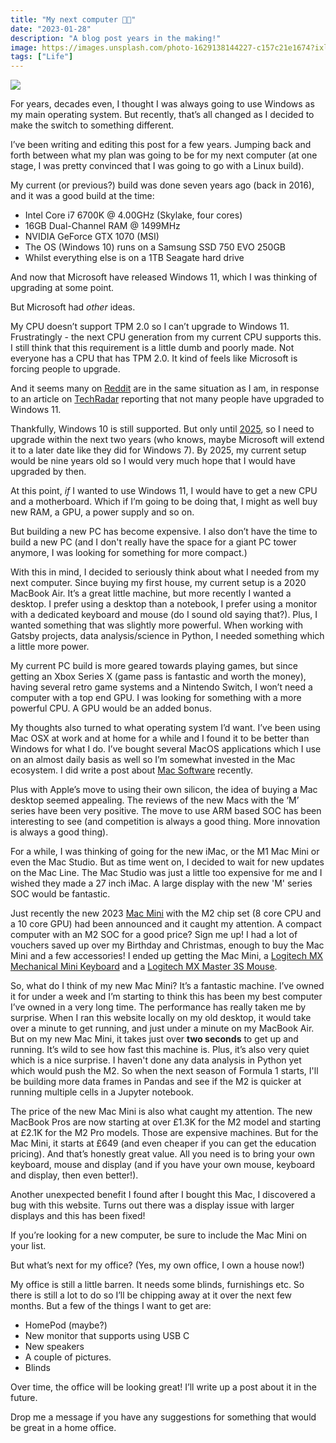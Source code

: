 ```yaml
---
title: "My next computer 👨‍💻"
date: "2023-01-28"
description: "A blog post years in the making!"
image: https://images.unsplash.com/photo-1629138144227-c157c21e1674?ixlib=rb-4.0.3&q=80&fm=jpg&crop=entropy&cs=tinysrgb&w=7200
tags: ["Life"]
---
```


![](https://images.unsplash.com/photo-1629138144227-c157c21e1674?ixlib=rb-4.0.3&q=80&fm=jpg&crop=entropy&cs=tinysrgb&w=7200)

For years, decades even, I thought I was always going to use Windows as my main operating system. But recently, that’s all changed as I decided to make the switch to something different.

I’ve been writing and editing this post for a few years. Jumping back and forth between what my plan was going to be for my next computer (at one stage, I was pretty convinced that I was going to go with a Linux build).

My current (or previous?) build was done seven years ago (back in 2016), and it was a good build at the time:

- Intel Core i7 6700K @ 4.00GHz (Skylake, four cores)
- 16GB Dual-Channel RAM @ 1499MHz
- NVIDIA GeForce GTX 1070 (MSI)
- The OS (Windows 10) runs on a Samsung SSD 750 EVO 250GB
- Whilst everything else is on a 1TB Seagate hard drive

And now that Microsoft have released Windows 11, which I was thinking of upgrading at some point.

But Microsoft had *other* ideas.

My CPU doesn’t support TPM 2.0 so I can’t upgrade to Windows 11. Frustratingly - the next CPU generation from my current CPU supports this. I still think that this requirement is a little dumb and poorly made. Not everyone has a CPU that has TPM 2.0. It kind of feels like Microsoft is forcing people to upgrade.

And it seems many on [Reddit](https://www.reddit.com/r/technology/comments/r4tx9v/comment/hmivn9t/?utm_source=share&utm_medium=web2x&context=3) are in the same situation as I am, in response to an article on [TechRadar](https://www.techradar.com/uk/news/barely-anyone-has-upgraded-to-windows-11-survey-claims) reporting that not many people have upgraded to Windows 11.

Thankfully, Windows 10 is still supported. But only until [2025](https://docs.microsoft.com/en-us/lifecycle/products/windows-10-home-and-pro), so I need to upgrade within the next two years (who knows, maybe Microsoft will extend it to a later date like they did for Windows 7). By 2025, my current setup would be nine years old so I would very much hope that I would have upgraded by then.

At this point, *if* I wanted to use Windows 11, I would have to get a new CPU and a motherboard. Which if I’m going to be doing that, I might as well buy new RAM, a GPU, a power supply and so on.

But building a new PC has become expensive. I also don’t have the time to build a new PC (and I don't really have the space for a giant PC tower anymore, I was looking for something for more compact.)

With this in mind, I decided to seriously think about what I needed from my next computer. Since buying my first house, my current setup is a 2020 MacBook Air. It’s a great little machine, but more recently I wanted a desktop. I prefer using a desktop than a notebook, I prefer using a monitor with a dedicated keyboard and mouse (do I sound old saying that?). Plus, I wanted something that was slightly more powerful. When working with Gatsby projects, data analysis/science in Python, I needed something which a little more power.

My current PC build is more geared towards playing games, but since getting an Xbox Series X (game pass is fantastic and worth the money), having several retro game systems and a Nintendo Switch, I won’t need a computer with a top end GPU. I was looking for something with a more powerful CPU. A GPU would be an added bonus.

My thoughts also turned to what operating system I’d want. I’ve been using Mac OSX at work and at home for a while and I found it to be better than Windows for what I do. I’ve bought several MacOS applications which I use on an almost daily basis as well so I’m somewhat invested in the Mac ecosystem. I did write a post about [Mac Software](https://joshblewitt.dev/blog/2023-01-07-mac-apps/) recently.

Plus with Apple’s move to using their own silicon, the idea of buying a Mac desktop seemed appealing. The reviews of the new Macs with the ‘M’ series have been very positive. The move to use ARM based SOC has been interesting to see (and competition is always a good thing. More innovation is always a good thing).

For a while, I was thinking of going for the new iMac, or the M1 Mac Mini or even the Mac Studio. But as time went on, I decided to wait for new updates on the Mac Line. The Mac Studio was just a little too expensive for me and I wished they made a 27 inch iMac. A large display with the new 'M' series SOC would be fantastic.

Just recently the new 2023 [Mac Mini](https://www.apple.com/uk/mac-mini/) with the M2 chip set (8 core CPU and a 10 core GPU) had been announced and it caught my attention. A compact computer with an M2 SOC for a good price? Sign me up! I had a lot of vouchers saved up over my Birthday and Christmas, enough to buy the Mac Mini and a few accessories! I ended up getting the Mac Mini, a [Logitech MX Mechanical Mini Keyboard](https://www.logitech.com/en-gb/products/keyboards/mx-mechanical-mini-mac.html) and a [Logitech MX Master 3S Mouse](https://www.logitech.com/en-gb/products/mice/mx-master-3s-mac-bluetooth-mouse.910-006572.html).

So, what do I think of my new Mac Mini? It’s a fantastic machine. I’ve owned it for under a week and I’m starting to think this has been my best computer I’ve owned in a very long time. The performance has really taken me by surprise. When I ran this website locally on my old desktop, it would take over a minute to get running, and just under a minute on my MacBook Air. But on my new Mac Mini, it takes just over **two seconds** to get up and running. It’s wild to see how fast this machine is. Plus, it’s also very quiet which is a nice surprise. I haven't done any data analysis in Python yet which would push the M2. So when the next season of Formula 1 starts, I'll be building more data frames in Pandas and see if the M2 is quicker at running multiple cells in a Jupyter notebook.

The price of the new Mac Mini is also what caught my attention. The new MacBook Pros are now starting at over £1.3K for the M2 model and starting at £2.1K for the M2 Pro models. Those are expensive machines. But for the Mac Mini, it starts at £649 (and even cheaper if you can get the education pricing). And that’s honestly great value. All you need is to bring your own keyboard, mouse and display (and if you have your own mouse, keyboard and display, then even better!).

Another unexpected benefit I found after I bought this Mac, I discovered a bug with this website. Turns out there was a display issue with larger displays and this has been fixed!

If you’re looking for a new computer, be sure to include the Mac Mini on your list.

But what’s next for my office? (Yes, my own office, I own a house now!)

My office is still a little barren. It needs some blinds, furnishings etc. So there is still a lot to do so I’ll be chipping away at it over the next few months. But a few of the things I want to get are:

- HomePod (maybe?)
- New monitor that supports using USB C
- New speakers
- A couple of pictures.
- Blinds

Over time, the office will be looking great! I’ll write up a post about it in the future.

Drop me a message if you have any suggestions for something that would be great in a home office.